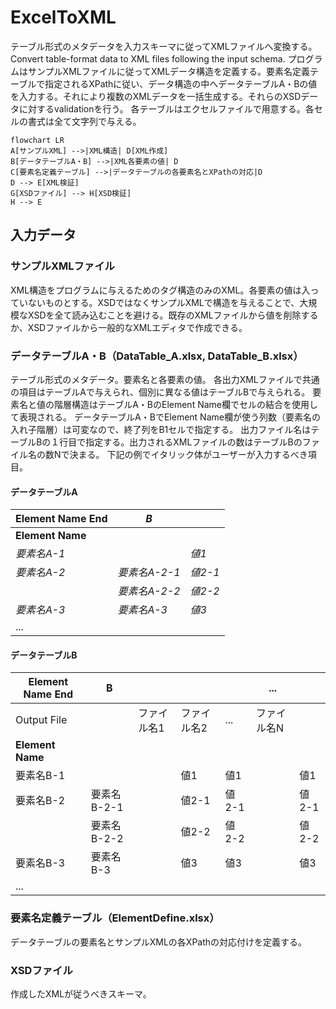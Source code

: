 # ExcelToXML
テーブル形式のメタデータを入力スキーマに従ってXMLファイルへ変換する。Convert table-format data to XML files following the input schema.
プログラムはサンプルXMLファイルに従ってXMLデータ構造を定義する。要素名定義テーブルで指定されるXPathに従い、データ構造の中へデータテーブルA・Bの値を入力する。それにより複数のXMLデータを一括生成する。それらのXSDデータに対するvalidationを行う。
各テーブルはエクセルファイルで用意する。各セルの書式は全て文字列で与える。

```mermaid
flowchart LR
A[サンプルXML] -->|XML構造| D[XML作成]
B[データテーブルA・B] -->|XML各要素の値| D
C[要素名定義テーブル] -->|データテーブルの各要素名とXPathの対応|D
D --> E[XML検証]
G[XSDファイル] --> H[XSD検証]
H --> E
```

## 入力データ
### サンプルXMLファイル
XML構造をプログラムに与えるためのタグ構造のみのXML。各要素の値は入っていないものとする。XSDではなくサンプルXMLで構造を与えることで、大規模なXSDを全て読み込むことを避ける。既存のXMLファイルから値を削除するか、XSDファイルから一般的なXMLエディタで作成できる。
### データテーブルA・B（DataTable_A.xlsx, DataTable_B.xlsx）
テーブル形式のメタデータ。要素名と各要素の値。
各出力XMLファイルで共通の項目はテーブルAで与えられ、個別に異なる値はテーブルBで与えられる。
要素名と値の階層構造はテーブルA・BのElement Name欄でセルの結合を使用して表現される。
データテーブルA・BでElement Name欄が使う列数（要素名の入れ子階層）は可変なので、終了列をB1セルで指定する。
出力ファイル名はテーブルBの１行目で指定する。出力されるXMLファイルの数はテーブルBのファイル名の数Nで決まる。
下記の例でイタリック体がユーザーが入力するべき項目。
#### データテーブルA
| Element Name End | *B*               |                     |
|------------------|----------------|---------------------|
| **Element Name** |                |                     |
| *要素名A-1*         |                | *値1*                 |
| *要素名A-2*         | *要素名A-2-1*     | *値2-1*               |
|                  | *要素名A-2-2*     | *値2-2*               |
| *要素名A-3*         | *要素名A-3*       | *値3*                 |
| ...                |                |                     |

#### データテーブルB
| Element Name End | B               |            |             |             |... |              |
|------------------|----------------|-------------|-------------|-------------|----|--------------|
|      Output File |                | ファイル名1 | ファイル名2 | ...| ファイル名N |
| **Element Name** |                |             |             |             |    |              |
| 要素名B-1         |                |             | 値1          | 値1          |    | 値1           |
| 要素名B-2         | 要素名B-2-1     |             | 値2-1        | 値2-1        |    | 値2-1         |
|                  | 要素名B-2-2     |             | 値2-2        | 値2-2        |    | 値2-2         |
| 要素名B-3         | 要素名B-3       |             | 値3          | 値3          |    | 値3           |
| ...                |                |             |              |              |    |              |

### 要素名定義テーブル（ElementDefine.xlsx）
データテーブルの要素名とサンプルXMLの各XPathの対応付けを定義する。
### XSDファイル
作成したXMLが従うべきスキーマ。
